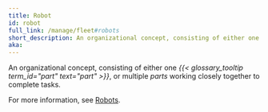 ```yaml
---
title: Robot
id: robot
full_link: /manage/fleet#robots
short_description: An organizational concept, consisting of either one part, or multiple parts working closely together to complete tasks.
aka:
---
```


An organizational concept, consisting of either one *{{< glossary_tooltip term_id="part" text="part" >}}*, or multiple *parts* working closely together to complete tasks.

For more information, see [Robots](../../manage/fleet#robots).
